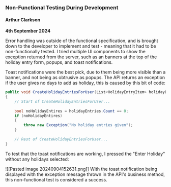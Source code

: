 ### Non-Functional Testing During Development

#### Arthur Clarkson
**4th September 2024**

Error handling was outside of the functional specification, and is brought down to the developer to implement and test - meaning that it had to be non-functionally tested. I tried multiple UI components to show the exception returned from the server, such as an banners at the top of the holiday entry form, popups, and toast notifications. 

Toast notifications were the best pick, due to them being more visible than a banner, and not being as obtrusive as popups. The API returns an exception if the user gives no days to add as holiday, this is caused by this bit of code:

```cs
public void CreateHolidayEntriesForUser(List<HolidayEntryItem> holidayEntries, int userId)
{
	// Start of CreateHolidayEntriesForUser...
	
	bool noHolidayEntires = holidayEntries.Count == 0;
	if (noHolidayEntires)
	{
		throw new Exception("No holiday entries given");
	}
	  
	// Rest of CreateHolidayEntriesForUser...
}

```

To test that the toast notifications are working, I pressed the "Enter Holiday" without any holidays selected:

![[Pasted image 20240904152631.png]]
With the toast notification being displayed with the exception message thrown in the API's business method, this non-functional test is considered a success.